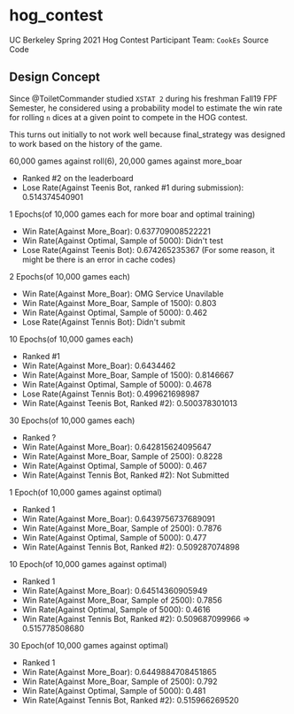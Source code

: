 # hog_contest
 UC Berkeley Spring 2021 Hog Contest Participant Team: `CookEs` Source Code

## Design Concept
Since @ToiletCommander studied `XSTAT 2` during his freshman Fall19 FPF Semester, he considered using a probability model to estimate the win rate for rolling `n` dices at a given point to compete in the HOG contest.   

This turns out initially to not work well because final_strategy was designed to work based on the history of the game.

60,000 games against roll(6), 20,000 games against more_boar
 - Ranked #2 on the leaderboard
 - Lose Rate(Against Teenis Bot, ranked #1 during submission): 0.514374540901

1 Epochs(of 10,000 games each for more boar and optimal training)
 - Win Rate(Against More_Boar): 0.637709008522221
 - Win Rate(Against Optimal, Sample of 5000): Didn't test
 - Lose Rate(Against Teenis Bot): 0.674265235367 (For some reason, it might be there is an error in cache codes)

2 Epochs(of 10,000 games each)
 - Win Rate(Against More_Boar): OMG Service Unavilable
 - Win Rate(Against More_Boar, Sample of 1500): 0.803
 - Win Rate(Against Optimal, Sample of 5000): 0.462
 - Lose Rate(Against Tennis Bot): Didn't submit

10 Epochs(of 10,000 games each)
 - Ranked #1
 - Win Rate(Against More_Boar): 0.6434462
 - Win Rate(Against More_Boar, Sample of 1500): 0.8146667
 - Win Rate(Against Optimal, Sample of 5000): 0.4678
 - Lose Rate(Against Tennis Bot): 0.499621698987
 - Win Rate(Against Teenis Bot, Ranked #2): 0.500378301013

30 Epochs(of 10,000 games each)
- Ranked ?
- Win Rate(Against More_Boar): 0.642815624095647
- Win Rate(Against More_Boar, Sample of 2500): 0.8228
- Win Rate(Against Optimal, Sample of 5000): 0.467
- Win Rate(Against Tennis Bot, Ranked #2): Not Submitted

1 Epoch(of 10,000 games against optimal)
- Ranked 1
- Win Rate(Against More_Boar): 0.6439756737689091
- Win Rate(Against More_Boar, Sample of 2500): 0.7876
- Win Rate(Against Optimal, Sample of 5000): 0.477
- Win Rate(Against Tennis Bot, Ranked #2): 0.509287074898

10 Epoch(of 10,000 games against optimal)
- Ranked 1
- Win Rate(Against More_Boar): 0.64514360905949
- Win Rate(Against More_Boar, Sample of 2500): 0.7856
- Win Rate(Against Optimal, Sample of 5000): 0.4616
- Win Rate(Against Tennis Bot, Ranked #2): 0.509687099966 => 0.515778508680

30 Epoch(of 10,000 games against optimal)
- Ranked 1
- Win Rate(Against More_Boar): 0.6449884708451865
- Win Rate(Against More_Boar, Sample of 2500): 0.792
- Win Rate(Against Optimal, Sample of 5000): 0.481
- Win Rate(Against Tennis Bot, Ranked #2): 0.515966269520